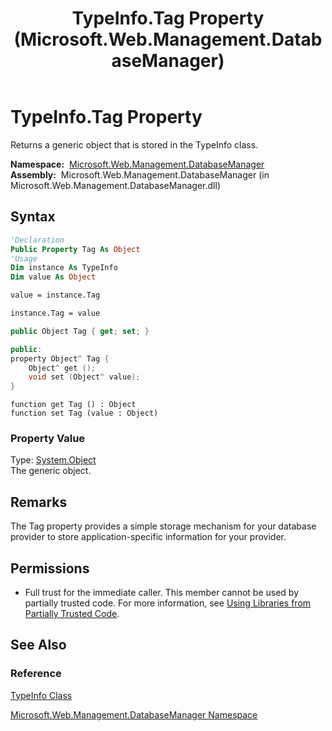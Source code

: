 ﻿---
title: TypeInfo.Tag Property (Microsoft.Web.Management.DatabaseManager)
TOCTitle: Tag Property
ms:assetid: P:Microsoft.Web.Management.DatabaseManager.TypeInfo.Tag
ms:mtpsurl: https://msdn.microsoft.com/en-us/library/microsoft.web.management.databasemanager.typeinfo.tag(v=VS.90)
ms:contentKeyID: 22049613
ms.date: 05/02/2012
mtps_version: v=VS.90
f1_keywords:
- Microsoft.Web.Management.DatabaseManager.TypeInfo.Tag
- Microsoft.Web.Management.DatabaseManager.TypeInfo.get_Tag
- Microsoft.Web.Management.DatabaseManager.TypeInfo.set_Tag
dev_langs:
- csharp
- jscript
- vb
- cpp
api_location:
- Microsoft.Web.Management.DatabaseManager.dll
api_name:
- Microsoft.Web.Management.DatabaseManager.TypeInfo.get_Tag
- Microsoft.Web.Management.DatabaseManager.TypeInfo.set_Tag
- Microsoft.Web.Management.DatabaseManager.TypeInfo.Tag
api_type:
- Managed
topic_type:
- apiref
- kbSyntax
product_family_name: VS
ROBOTS: INDEX,FOLLOW
---

# TypeInfo.Tag Property

Returns a generic object that is stored in the TypeInfo class.

**Namespace:**  [Microsoft.Web.Management.DatabaseManager](microsoft-web-management-databasemanager-namespace.md)  
**Assembly:**  Microsoft.Web.Management.DatabaseManager (in Microsoft.Web.Management.DatabaseManager.dll)

## Syntax

```vb
'Declaration
Public Property Tag As Object
'Usage
Dim instance As TypeInfo
Dim value As Object

value = instance.Tag

instance.Tag = value
```

```csharp
public Object Tag { get; set; }
```

```cpp
public:
property Object^ Tag {
    Object^ get ();
    void set (Object^ value);
}
```

```jscript
function get Tag () : Object
function set Tag (value : Object)
```

### Property Value

Type: [System.Object](https://msdn.microsoft.com/library/e5kfa45b)  
The generic object.  

## Remarks

The Tag property provides a simple storage mechanism for your database provider to store application-specific information for your provider.

## Permissions

  - Full trust for the immediate caller. This member cannot be used by partially trusted code. For more information, see [Using Libraries from Partially Trusted Code](https://msdn.microsoft.com/library/8skskf63).

## See Also

### Reference

[TypeInfo Class](typeinfo-class-microsoft-web-management-databasemanager.md)

[Microsoft.Web.Management.DatabaseManager Namespace](microsoft-web-management-databasemanager-namespace.md)

